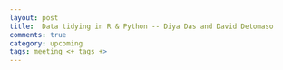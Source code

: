 ```yaml
---
layout: post
title:  Data tidying in R & Python -- Diya Das and David Detomaso
comments: true
category: upcoming
tags: meeting <+ tags +>
---
```



